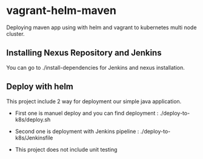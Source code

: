 # vagrant-helm-maven
Deploying maven app using with helm and vagrant to kubernetes multi node cluster.

## Installing Nexus Repository and Jenkins 
You can go to ./install-dependencies for Jenkins and nexus installation.

## Deploy with helm
This project include 2 way for deployment our simple java application. 
- First one is manuel deploy and you can find deployment : ./deploy-to-k8s/deploy.sh
- Second one is deployment with Jenkins pipeline : ./deploy-to-k8s/Jenkinsfile

- This project does not include unit testing

